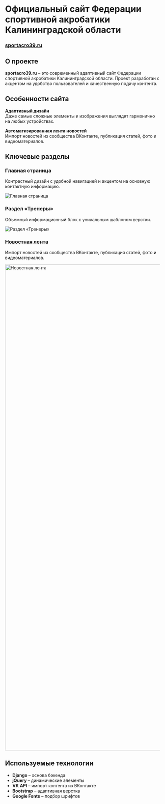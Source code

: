 # Официальный сайт Федерации спортивной акробатики Калининградской области  
### [sportacro39.ru](https://sportacro39.ru/)  

## О проекте  
**sportacro39.ru** – это современный адаптивный сайт Федерации спортивной акробатики Калининградской области. Проект разработан с акцентом на удобство пользователей и качественную подачу контента.  

## Особенности сайта

**Адаптивный дизайн**  
Даже самые сложные элементы и изображения выглядят гармонично на любых устройствах.  

**Автоматизированная лента новостей**  
Импорт новостей из сообщества ВКонтакте, публикация статей, фото и видеоматериалов.

## Ключевые разделы

### Главная страница  
Контрастный дизайн с удобной навигацией и акцентом на основную контактную информацию.  

![Главная страница](https://github.com/user-attachments/assets/5e5cbde4-a584-4223-9533-d17a3b2dc0fb)  

### Раздел «Тренеры»  
Объемный информационный блок с уникальным шаблоном верстки.  

![Раздел «Тренеры»](https://github.com/user-attachments/assets/0680c113-50f2-4284-9bf1-41c3b7fa6f9c)  

### Новостная лента  
Импорт новостей из сообщества ВКонтакте, публикация статей, фото и видеоматериалов.  

<img width="1582" alt="Новостная лента" src="https://github.com/user-attachments/assets/2544ddf8-e3af-455a-9fc9-e18ff0c8335e" />  

## Используемые технологии  
- **Django** – основа бэкенда  
- **jQuery** – динамические элементы  
- **VK API** – импорт контента из ВКонтакте  
- **Bootstrap** – адаптивная верстка  
- **Google Fonts** – подбор шрифтов  
